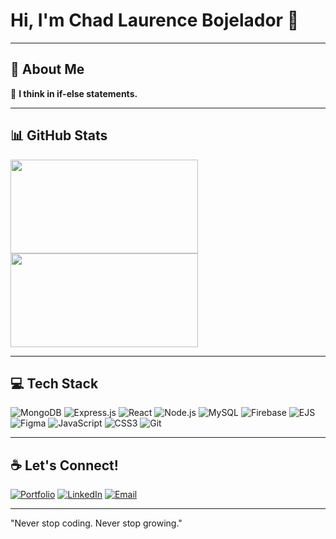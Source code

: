 <h1>Hi, I'm Chad Laurence Bojelador 👋</h1>

---

## 🚀 About Me
🧠 **I think in if-else statements.**

---



## 📊 GitHub Stats
<p>
  <img src="https://github-readme-stats.vercel.app/api?username=ChadBojelador&show_icons=true&theme=tokyonight" height="150"width="300"/>
  <img src="https://github-readme-streak-stats.herokuapp.com/?user=ChadBojelador&theme=tokyonight" height="150"width="300"/>
</p>

---
## 💻 Tech Stack
![MongoDB](https://img.shields.io/badge/MongoDB-4EA94B?style=flat&logo=mongodb&logoColor=white)
![Express.js](https://img.shields.io/badge/Express.js-000000?style=flat&logo=express&logoColor=white)
![React](https://img.shields.io/badge/React-61DAFB?style=flat&logo=react&logoColor=black)
![Node.js](https://img.shields.io/badge/Node.js-339933?style=flat&logo=node.js&logoColor=white)
![MySQL](https://img.shields.io/badge/MySQL-4479A1?style=flat&logo=mysql&logoColor=white)
![Firebase](https://img.shields.io/badge/Firebase-FFCA28?style=flat&logo=firebase&logoColor=black)
![EJS](https://img.shields.io/badge/EJS-ffffff?style=flat&logo=ejs&logoColor=black)
![Figma](https://img.shields.io/badge/Figma-F24E1E?style=flat&logo=figma&logoColor=white)
![JavaScript](https://img.shields.io/badge/JavaScript-F7DF1E?style=flat&logo=javascript&logoColor=black)
![CSS3](https://img.shields.io/badge/CSS3-1572B6?style=flat&logo=css3&logoColor=white)
![Git](https://img.shields.io/badge/Git-F05032?style=flat&logo=git&logoColor=white)

---
## ☕ Let's Connect!
[![Portfolio](https://img.shields.io/badge/Portfolio-black?style=flat&logo=github&logoColor=white)](https://web-portfolio-ghouk55qd-chadbojeladors-projects.vercel.app)
[![LinkedIn](https://img.shields.io/badge/-LinkedIn-blue?style=flat&logo=linkedin&logoColor=white)](https://www.linkedin.com/in/chad-bojelador-126b53307/)
[![Email](https://img.shields.io/badge/-Email-red?style=flat&logo=gmail&logoColor=white)](mailto:chadbojelador9@gmail.com)

---


<p>
    "Never stop coding. Never stop growing."
</p>
